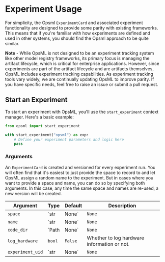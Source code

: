 # Experiment Usage

For simplicity, the Opsml `ExperimentCard` and associated experiment functionality are designed to provide some parity with existing frameworks. This means that if you're familiar with how experiments are defined and used in other systems, you should find the Opsml approach to be quite similar.

**Note** - While OpsML is not designed to be an experiment tracking system like other model registry frameworks, its primary focus is managing the artifact lifecycle, which is critical for enterprise applications. However, since experiments are part of the artifact lifecycle and are artifacts themselves, OpsML includes experiment tracking capabilities. As experiment tracking tools vary widely, we are continually updating OpsML to improve parity. If you have specific needs, feel free to raise an issue or submit a pull request.


## Start an Experiment

To start an experiment with OpsML, you'll use the `start_experiment` context manager. Here's a basic example:

```python
from opsml import start_experiment

with start_experiment("opsml") as exp:
    # Define your experiment parameters and logic here
    pass
```

### Arguments

An `ExperimentCard` is created and versioned for every experiment run. You will often find that it's easiest to just provide the space to record to and let OpsML assign a random name to the experiment.
But in cases where you want to provide a space and name, you can do so by specifying both arguments. In this case, any time the same space and names are re-used, a new version will be created.

| Argument         | Type                  | Default       | Description                                                   |
|------------------|-----------------------|---------------|---------------------------------------------------------------|
| `space`          | `str | None`         | `None`        | Space to associate with the `ExperimentCard`.                |
| `name`           | `str | None`         | `None`        | Name to associate with the `ExperimentCard`. Defaults to random name    |
| `code_dir`       | `Path | None`        | `None`        | Directory to log code from.                                   |
| `log_hardware`   | `bool`               | `False`       | Whether to log hardware information or not.                   |
| `experiment_uid` | `str | None`         | `None`        | Experiment UID. If provided, the experiment will be loaded from the server. |